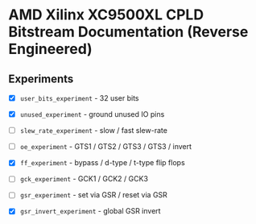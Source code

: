 
# AMD Xilinx XC9500XL CPLD Bitstream Documentation (Reverse Engineered)

## Experiments

 - [x] `user_bits_experiment` - 32 user bits
 - [x] `unused_experiment` - ground unused IO pins
 - [ ] `slew_rate_experiment` - slow / fast slew-rate
 - [ ] `oe_experiment` - GTS1 / GTS2 / GTS3 / GTS3 / invert
 - [x] `ff_experiment` - bypass / d-type / t-type flip flops
 - [ ] `gck_experiment` - GCK1 / GCK2 / GCK3
 - [ ] `gsr_experiment` - set via GSR / reset via GSR
 - [x] `gsr_invert_experiment` - global GSR invert

